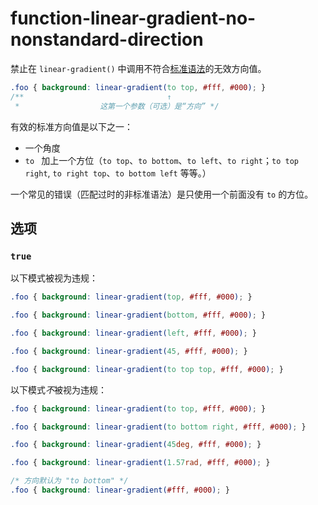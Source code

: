# function-linear-gradient-no-nonstandard-direction

禁止在 `linear-gradient()` 中调用不符合[标准语法](https://developer.mozilla.org/zh-CN/docs/Web/CSS/linear-gradient#语法)的无效方向值。

```css
.foo { background: linear-gradient(to top, #fff, #000); }
/**                                ↑
 *                  这第一个参数（可选）是“方向” */
```

有效的标准方向值是以下之一：

-   一个角度
-   `to ` 加上一个方位（`to top`、`to bottom`、`to left`、`to right`；`to top right`, `to right top`、`to bottom left` 等等。）

一个常见的错误（匹配过时的非标准语法）是只使用一个前面没有 `to` 的方位。

## 选项

### `true`

以下模式被视为违规：

```css
.foo { background: linear-gradient(top, #fff, #000); }
```

```css
.foo { background: linear-gradient(bottom, #fff, #000); }
```

```css
.foo { background: linear-gradient(left, #fff, #000); }
```

```css
.foo { background: linear-gradient(45, #fff, #000); }
```

```css
.foo { background: linear-gradient(to top top, #fff, #000); }
```

以下模式*不*被视为违规：

```css
.foo { background: linear-gradient(to top, #fff, #000); }
```

```css
.foo { background: linear-gradient(to bottom right, #fff, #000); }
```

```css
.foo { background: linear-gradient(45deg, #fff, #000); }
```

```css
.foo { background: linear-gradient(1.57rad, #fff, #000); }
```

```css
/* 方向默认为 "to bottom" */
.foo { background: linear-gradient(#fff, #000); }
```
